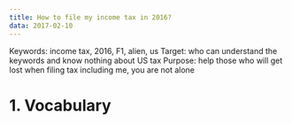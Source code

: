 ```yaml
---
title: How to file my income tax in 2016?
data: 2017-02-10
---
```


Keywords: income tax, 2016, F1, alien, us
Target: who can understand the keywords and know nothing about US tax
Purpose: help those who will get lost when filing tax including me, you are not alone

# 1. Vocabulary
